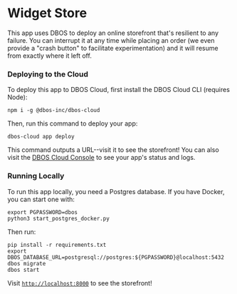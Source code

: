 # Widget Store

This app uses DBOS to deploy an online storefront that's resilient to any failure.
You can interrupt it at any time while placing an order (we even provide a "crash button" to facilitate experimentation) and it will resume from exactly where it left off.

### Deploying to the Cloud

To deploy this app to DBOS Cloud, first install the DBOS Cloud CLI (requires Node):

```shell
npm i -g @dbos-inc/dbos-cloud
```

Then, run this command to deploy your app:

```shell
dbos-cloud app deploy
```

This command outputs a URL--visit it to see the storefront!
You can also visit the [DBOS Cloud Console](https://console.dbos.dev/) to see your app's status and logs.

### Running Locally

To run this app locally, you need a Postgres database.
If you have Docker, you can start one with:

```shell
export PGPASSWORD=dbos
python3 start_postgres_docker.py
```

Then run:

```shell
pip install -r requirements.txt
export DBOS_DATABASE_URL=postgresql://postgres:${PGPASSWORD}@localhost:5432
dbos migrate
dbos start
```

Visit [`http://localhost:8000`](http://localhost:8000) to see the storefront!